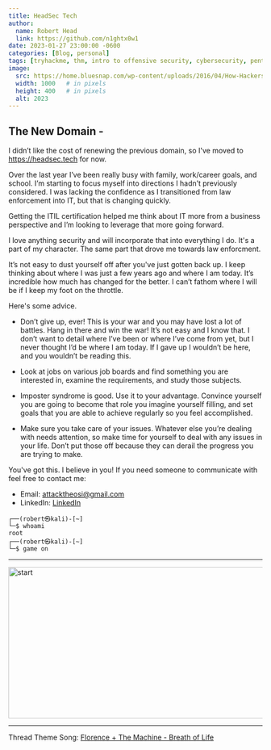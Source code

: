 ```yaml
---
title: HeadSec Tech
author:
  name: Robert Head
  link: https://github.com/n1ghtx0w1
date: 2023-01-27 23:00:00 -0600
categories: [Blog, personal]
tags: [tryhackme, thm, intro to offensive security, cybersecurity, pentest, junior pentester, red team, hacker, robert head, senior support engineer, itil, itsm, business of it]
image:
  src: https://home.bluesnap.com/wp-content/uploads/2016/04/How-Hackers-Find-Your-Ecommerce-Website.jpg
  width: 1000   # in pixels
  height: 400   # in pixels
  alt: 2023
---
```

   
## The New Domain - 

I didn’t like the cost of renewing the previous domain, so I've moved to https://headsec.tech for now.

Over the last year I’ve been really busy with family, work/career goals, and school.  I’m starting to focus myself into directions I hadn’t previously considered.  I was lacking the confidence as I transitioned from law enforcement into IT, but that is changing quickly.

Getting the ITIL certification helped me think about IT more from a business perspective and I’m looking to leverage that more going forward.

I love anything security and will incorporate that into everything I do.  It's a part of my character.  The same part that drove me towards law enforcment.  

It’s not easy to dust yourself off after you've just gotten back up.  I keep thinking about where I was just a few years ago and where I am today.  It’s incredible how much has changed for the better.  I can’t fathom where I will be if I keep my foot on the throttle.  

Here's some advice. 

- Don’t give up, ever!  This is your war and you may have lost a lot of battles.  Hang in there and win the war!  It’s not easy and I know that.  I don’t want to detail where I’ve been or where I’ve come from yet, but I never thought I’d be where I am today.  If I gave up I wouldn’t be here, and you wouldn’t be reading this.

- Look at jobs on various job boards and find something you are interested in, examine the requirements, and study those subjects.

- Imposter syndrome is good.  Use it to your advantage. Convince yourself you are going to become that role you imagine yourself filling, and set goals that you are able to achieve regularly so you feel accomplished.

- Make sure you take care of your issues.  Whatever else you’re dealing with needs attention, so make time for yourself to deal with any issues in your life.  Don’t put those off because they can derail the progress you are trying to make.  



You've got this. I believe in you!  If you need someone to communicate with feel free to contact me:
- Email: [attacktheosi@gmail.com](mailto:attacktheosi@gmail.com)
- LinkedIn: [LinkedIn](https://www.linkedin.com/in/robert-head-0x0)



```shell
┌──(robert㉿kali)-[~] 
└─$ whoami 
root 
┌──(robert㉿kali)-[~] 
└─$ game on
```

---

<img align="center" src="https://media.giphy.com/media/40DRc0W00UbgQ/giphy.gif" alt="start" width="600" height="300">

---

Thread Theme Song: [Florence + The Machine - Breath of Life](https://www.youtube.com/watch?v=d58VJ-sC1uY)